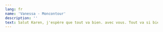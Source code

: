 ```yaml
---
lang: fr
name: 'Vanessa - Moncontour'
description: ''
text: Salut Karen, j'espère que tout va bien. avec vous. Tout va si bien avec notre nouveau poêle à bois - tout le monde est bien au chaud et nous en profitons énormément.
---
```


